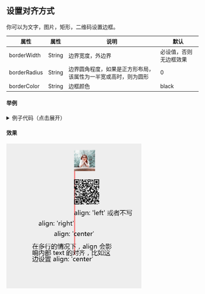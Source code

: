 ## 设置对齐方式

你可以为文字，图片，矩形，二维码设置边框。

| 属性         | 属性   | 说明                                                           | 默认                   |
| ------------ | ------ | -------------------------------------------------------------- | ---------------------- |
| borderWidth  | String | 边界宽度，外边界                                               | 必设值，否则无边框效果 |
| borderRadius | String | 边界圆角程度，如果是正方形布局，该属性为一半宽或高时，则为圆形 | 0                      |
| borderColor  | String | 边框颜色                                                       | black                  |

#### 举例

<details><summary>例子代码（点击展开）</summary><br>

```javascript
return {
    width: '654px',
    height: '1000px',
    background: '#eee',
    views: [
        {
            type: 'rect',
            css: {
                top: '40px',
                left: '327px',
                color: 'rgba(255, 0, 0, 0.5)',
                width: '5px',
                height: '500px'
            }
        },
        {
            type: 'image',
            url: 'https://www.sunniejs.cn/static/avatar.png',
            css: {
                top: '40px',
                left: '327px',
                width: '100px',
                height: '100px'
            }
        },
        {
            type: 'qrcode',
            content: 'https://github.com/sunniejs/vue-canvas-poster',
            css: {
                top: '180px',
                left: '327px',
                width: '120px',
                height: '120px'
            }
        },
        {
            type: 'text',
            text: "align: 'left' 或者不写",
            css: {
                top: '320px',
                left: '327px',
                fontSize: '30px'
            }
        },
        {
            type: 'text',
            text: "align: 'right'",
            css: {
                top: '370px',
                left: '327px',
                align: 'right',
                fontSize: '30px'
            }
        },
        {
            type: 'text',
            text: "align: 'center'",
            css: {
                top: '420px',
                left: '327px',
                align: 'center',
                fontSize: '30px'
            }
        },
        {
            type: 'text',
            text: "在多行的情况下，align 会影响内部 text 的对齐，比如这边设置 align: 'center'",
            css: {
                top: '480px',
                right: '327px',
                width: '400px',
                align: 'center',
                fontSize: '30px'
            }
        }
    ]
}
```

</details>

#### 效果

![iamge](../_images/align.png)
